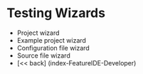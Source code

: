 # Testing Wizards
* Project wizard
* Example project wizard
* Configuration file wizard
* Source file wizard
* [<< back] (index-FeatureIDE-Developer)
